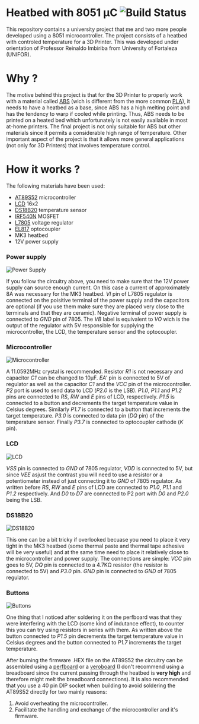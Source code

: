 # Heatbed with 8051 µC ![Build Status](https://camo.githubusercontent.com/cfcaf3a99103d61f387761e5fc445d9ba0203b01/68747470733a2f2f7472617669732d63692e6f72672f6477796c2f657374612e7376673f6272616e63683d6d6173746572)
This repository contains a university project that me and two more people developed using a 8051 microcontroller. The project consists of a heatbed with controled temperature for a 3D Printer. This was developed under orientation of Professor Reinaldo Imbiriba from University of Fortaleza (UNIFOR).
# Why ?
The motive behind this project is that for the 3D Printer to properly work with a material called [ABS](https://en.wikipedia.org/wiki/Acrylonitrile_butadiene_styrene) (wich is different from the more common [PLA](https://en.wikipedia.org/wiki/Polylactic_acid)), it needs to have a heatbed as a base, since ABS has a high melting point and has the tendency to warp if cooled while printing. Thus, ABS needs to be printed on a heated bed which unfortunately is not easily available in most at-home printers. 
The final project is not only suitable for ABS but other materials since it permits a considerable high range of temperature. Other important aspect of the project is that it allows more general applications (not only for 3D Printers) that involves temperature control.
# How it works ?
The following materials have been used:
* [AT89S52](https://github.com/dojiDoMal/Heatbed_8051/blob/master/Datasheets/AT89S52.pdf) microcontroller
* [LCD](https://github.com/dojiDoMal/Heatbed_8051/blob/master/Datasheets/LCD16X2.pdf) 16x2
* [DS18B20](https://github.com/dojiDoMal/Heatbed_8051/blob/master/Datasheets/DS18B20.pdf) temperature sensor
* [IRF540N](https://github.com/dojiDoMal/Heatbed_8051/blob/master/Datasheets/IRF540N.pdf) MOSFET
* [L7805](https://github.com/dojiDoMal/Heatbed_8051/blob/master/Datasheets/L7805.pdf) voltage regulator
* [EL817](https://github.com/dojiDoMal/Heatbed_8051/blob/master/Datasheets/EL817.pdf) optocoupler
* MK3 heatbed
* 12V power supply

### Power supply
![Power Supply](https://github.com/dojiDoMal/Heatbed_8051/blob/master/Images/power_supply.png?raw=true)

If you follow the circuitry above, you need to make sure that the 12V power supply can source enough current. On this case a current of approximately 8A was necessary for the MK3 heatbed. *VI* pin of L7805 regulator is connected on the poisitive terminal of the power supply and the capacitors are optional (if you use them make sure they are placed very close to the terminals and that they are ceramic). Negative terminal of power supply is connected to *GND* pin of 7805. The *VB* label is equivalent to *VO* wich is the output of the regulator with 5V responsible for supplying the microcontroller, the LCD, the temperature sensor and the optocoupler.

### Microcontroller
![Microcontroller](https://github.com/dojiDoMal/Heatbed_8051/blob/master/Images/89s52.png?raw=true)

A 11.0592MHz crystal is recommended. Resistor *R1* is not necessary and capacitor *C1* can be changed to 10µF. *EA'* pin is connected to 5V of regulator as well as the capacitor *C1* and the *VCC* pin of the microcontroller. *P2* port is used to send data to LCD (*P2.0* is the LSB). *P1.0*, *P1.1* and *P1.2* pins are connected to *RS*, *RW* and *E* pins of LCD, respectively. *P1.5* is connected to a button and decrements the target temperature value in Celsius degrees. Similarly *P1.7* is connected to a button that increments the target temperature. *P3.0* is connected to data pin (*DQ* pin) of the temperature sensor. Finally *P3.7* is connected to optocoupler cathode (*K* pin).

### LCD
![LCD](https://github.com/dojiDoMal/Heatbed_8051/blob/master/Images/lcd.png?raw=true)

*VSS* pin is connected to *GND* of 7805 regulator, *VDD* is connected to 5V, but since *VEE* asjust the contrast you will need to use a resistor or a potentiometer instead of just connecting it to *GND* of 7805 regulator. As written before *RS*, *RW* and *E* pins of LCD are connected to *P1.0*, *P1.1* and *P1.2* respectively. And *D0* to *D7* are connected to P2 port with *D0* and *P2.0* being the LSB.

### DS18B20

![DS18B20](https://github.com/dojiDoMal/Heatbed_8051/blob/master/Images/ds18b20.png?raw=true)

This one can be a bit tricky if overlooked becuase you need to place it very tight in the MK3 heatbed (some thermal paste and thermal tape adhesive will be very useful) and at the same time need to place it relatively close to the microcontroller and power supply. The connections are simple: *VCC* pin goes to 5V, *DQ* pin is connected to a 4.7KΩ resistor (the resistor is connected to 5V) and *P3.0* pin. *GND* pin is connected to *GND* of 7805 regulator.

### Buttons

![Buttons](https://github.com/dojiDoMal/Heatbed_8051/blob/master/Images/buttons.png?raw=true)

One thing that I noticed after soldering it on the perfboard was that they were interfering with the LCD (some kind of indutance effect), to counter this you can try using resistors in series with them. As written above the button connected to *P1.5* pin decrements the target temperature value in Celsius degrees and the button connected to *P1.7* increments the target temperature.

After burning the firmware .HEX file on the AT89S52 the circuitry can be assembled using a [perfboard](https://en.wikipedia.org/wiki/Perfboard) or a [veroboard](https://en.wikipedia.org/wiki/Veroboard) (I don't recommend using a breadboard since the current passing through the heatbed is __very high__ and therefore might melt the breadboard connections). It is also recommended that you use a 40 pin DIP socket when building to avoid soldering the AT89S52 directly for two mainly reasons: 
1. Avoid overheating the microcontroller.
2. Facilitate the handling and exchange of the microcontroller and it's firmware.



